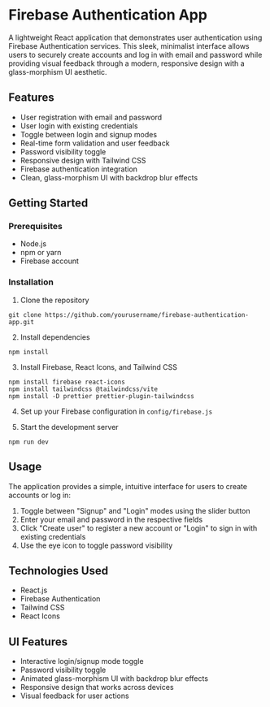 # Firebase Authentication App

A lightweight React application that demonstrates user authentication using Firebase Authentication services. This sleek, minimalist interface allows users to securely create accounts and log in with email and password while providing visual feedback through a modern, responsive design with a glass-morphism UI aesthetic.

## Features

- User registration with email and password
- User login with existing credentials
- Toggle between login and signup modes
- Real-time form validation and user feedback
- Password visibility toggle
- Responsive design with Tailwind CSS
- Firebase authentication integration
- Clean, glass-morphism UI with backdrop blur effects

## Getting Started

### Prerequisites

- Node.js
- npm or yarn
- Firebase account

### Installation

1. Clone the repository

```
git clone https://github.com/yourusername/firebase-authentication-app.git
```

2. Install dependencies

```
npm install
```

3. Install Firebase, React Icons, and Tailwind CSS

```
npm install firebase react-icons
npm install tailwindcss @tailwindcss/vite
npm install -D prettier prettier-plugin-tailwindcss
```

4. Set up your Firebase configuration in `config/firebase.js`

5. Start the development server

```
npm run dev
```

## Usage

The application provides a simple, intuitive interface for users to create accounts or log in:

1. Toggle between "Signup" and "Login" modes using the slider button
2. Enter your email and password in the respective fields
3. Click "Create user" to register a new account or "Login" to sign in with existing credentials
4. Use the eye icon to toggle password visibility

## Technologies Used

- React.js
- Firebase Authentication
- Tailwind CSS
- React Icons

## UI Features

- Interactive login/signup mode toggle
- Password visibility toggle
- Animated glass-morphism UI with backdrop blur effects
- Responsive design that works across devices
- Visual feedback for user actions
